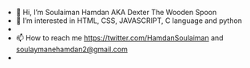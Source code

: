 - 👋 Hi, I’m Soulaiman Hamdan AKA Dexter The Wooden Spoon
- 👀 I’m interested in HTML, CSS, JAVASCRIPT, C language and python
- <!--🌱 I’m currently learning JAVASCRIPT -->
- 📫 How to reach me https://twitter.com/HamdanSoulaiman and soulaymanehamdan2@gmail.com
- <!--- - 💞️ I’m looking to collaborate on ... (this should be in the 4th line)--->
<!---
Dexter88xD/Dexter88xD is a ✨ special ✨ repository because its `README.md` (this file) appears on your GitHub profile.
You can click the Preview link to take a look at your changes.
--->
